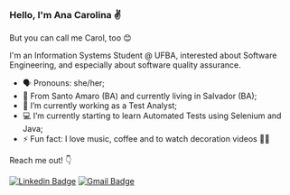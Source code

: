 ### Hello, I'm Ana Carolina ✌️

But you can call me Carol, too 😊

I'm an Information Systems Student @ UFBA, interested about Software Engineering, and especially about software quality assurance.

- 🗣️ Pronouns: she/her;
- 📍 From Santo Amaro (BA) and currently living in Salvador (BA);
- 🔭 I’m currently working as a Test Analyst;
- 💻 I’m currently starting to learn Automated Tests using Selenium and Java;
- ⚡ Fun fact: I love music, coffee and to watch decoration videos 🤷‍♀️


Reach me out! 👇


[![Linkedin Badge](https://img.shields.io/badge/-LinkedIn-0a66c2?style=flat-square&logo=Linkedin&logoColor=white&link=https://www.linkedin.com/in/anacarolinacerqueira)](https://www.linkedin.com/in/anacarolinacerqueira/) 
[![Gmail Badge](https://img.shields.io/badge/Email-ff3c00?style=flat-square&logo=Gmail&logoColor=white&link=mailto:cf.anacarolina@gmail.com)](mailto:cf.anacarolina@gmail.com)

